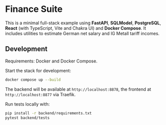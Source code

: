 # Finance Suite

This is a minimal full-stack example using **FastAPI**, **SQLModel**, **PostgreSQL**, **React** (with TypeScript, Vite and Chakra UI) and **Docker Compose**. It includes utilities to estimate German net salary and IG Metall tariff incomes.

## Development

Requirements: Docker and Docker Compose.

Start the stack for development:

```bash
docker compose up --build
```

The backend will be available at `http://localhost:8878`, the frontend at `http://localhost:8877` via Traefik.

Run tests locally with:

```bash
pip install -r backend/requirements.txt
pytest backend/tests
```
